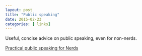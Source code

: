 ```yaml
---
layout: post
title: "Public speaking"
date: 2015-02-23
categories: [ links]
---
```

Useful, concise advice on public speaking, even for non-nerds.

[Practical public speaking for Nerds](http://dave.cheney.net/2015/02/17/practical-public-speaking-for-nerds)
